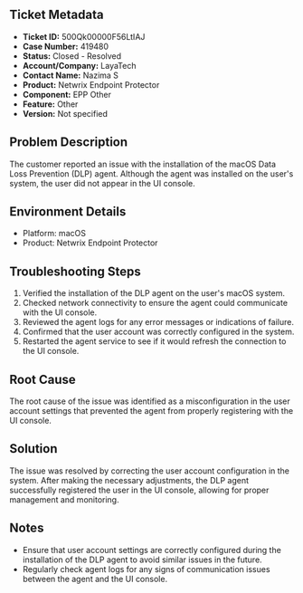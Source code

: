 ## Ticket Metadata
- **Ticket ID:** 500Qk00000F56LtIAJ
- **Case Number:** 419480
- **Status:** Closed - Resolved
- **Account/Company:** LayaTech
- **Contact Name:** Nazima S
- **Product:** Netwrix Endpoint Protector
- **Component:** EPP Other
- **Feature:** Other
- **Version:** Not specified

## Problem Description
The customer reported an issue with the installation of the macOS Data Loss Prevention (DLP) agent. Although the agent was installed on the user's system, the user did not appear in the UI console.

## Environment Details
- Platform: macOS
- Product: Netwrix Endpoint Protector

## Troubleshooting Steps
1. Verified the installation of the DLP agent on the user's macOS system.
2. Checked network connectivity to ensure the agent could communicate with the UI console.
3. Reviewed the agent logs for any error messages or indications of failure.
4. Confirmed that the user account was correctly configured in the system.
5. Restarted the agent service to see if it would refresh the connection to the UI console.

## Root Cause
The root cause of the issue was identified as a misconfiguration in the user account settings that prevented the agent from properly registering with the UI console.

## Solution
The issue was resolved by correcting the user account configuration in the system. After making the necessary adjustments, the DLP agent successfully registered the user in the UI console, allowing for proper management and monitoring.

## Notes
- Ensure that user account settings are correctly configured during the installation of the DLP agent to avoid similar issues in the future.
- Regularly check agent logs for any signs of communication issues between the agent and the UI console.